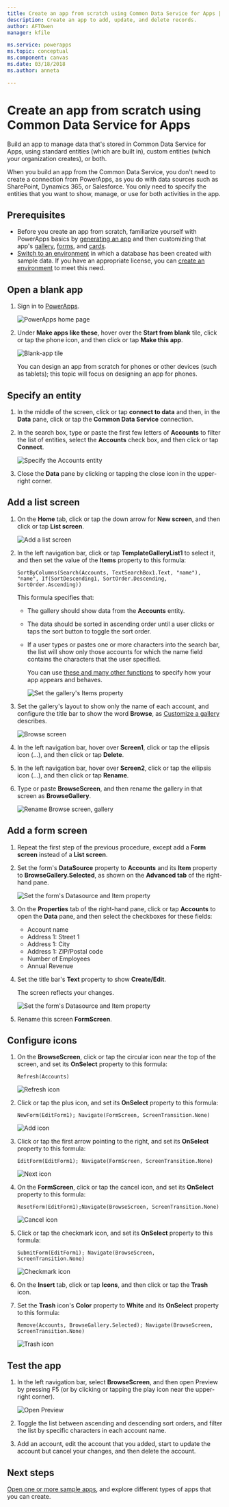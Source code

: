 ```yaml
---
title: Create an app from scratch using Common Data Service for Apps | Microsoft Docs
description: Create an app to add, update, and delete records.
author: AFTOwen
manager: kfile

ms.service: powerapps
ms.topic: conceptual
ms.component: canvas
ms.date: 03/18/2018
ms.author: anneta

---
```

# Create an app from scratch using Common Data Service for Apps

Build an app to manage data that's stored in Common Data Service for Apps, using standard entities (which are built in), custom entities (which your organization creates), or both.

When you build an app from the Common Data Service, you don't need to create a connection from PowerApps, as you do with data sources such as SharePoint, Dynamics 365, or Salesforce. You only need to specify the entities that you want to show, manage, or use for both activities in the app.

## Prerequisites

- Before you create an app from scratch, familiarize yourself with PowerApps basics by [generating an app](data-platform-create-app.md) and then customizing that app's [gallery](customize-layout-sharepoint.md), [forms](customize-forms-sharepoint.md), and [cards](customize-card.md).
- [Switch to an environment](working-with-environments.md) in which a database has been created with sample data. If you have an appropriate license, you can [create an environment](../../administrator/create-environment.md) to meet this need.

## Open a blank app

1. Sign in to [PowerApps](http://web.powerapps.com).

    ![PowerApps home page](./media/data-platform-create-app-scratch/sign-in.png)

1. Under **Make apps like these**, hover over the **Start from blank** tile, click or tap the phone icon, and then click or tap **Make this app**.

    ![Blank-app tile](./media/data-platform-create-app-scratch/blank-app.png)

    You can design an app from scratch for phones or other devices (such as tablets); this topic will focus on designing an app for phones.

## Specify an entity

1. In the middle of the screen, click or tap **connect to data** and then, in the **Data** pane, click or tap the **Common Data Service** connection.

1. In the search box, type or paste the first few letters of **Accounts** to filter the list of entities, select the **Accounts** check box, and then click or tap **Connect**.

    ![Specify the Accounts entity](./media/data-platform-create-app-scratch/cds-connect.png)

1. Close the **Data** pane by clicking or tapping the close icon in the upper-right corner.

## Add a list screen

1. On the **Home** tab, click or tap the down arrow for **New screen**, and then click or tap **List screen**.

    ![Add a list screen](./media/data-platform-create-app-scratch/list-screen.png)

1. In the left navigation bar, click or tap **TemplateGalleryList1** to select it, and then set the value of the **Items** property to this formula:

    `SortByColumns(Search(Accounts, TextSearchBox1.Text, "name"), "name", If(SortDescending1, SortOrder.Descending, SortOrder.Ascending))`

    This formula specifies that:

   - The gallery should show data from the **Accounts** entity.
   - The data should be sorted in ascending order until a user clicks or taps the sort button to toggle the sort order.
   - If a user types or pastes one or more characters into the search bar, the list will show only those accounts for which the name field contains the characters that the user specified.

     You can use [these and many other functions](formula-reference.md) to specify how your app appears and behaves.

     ![Set the gallery's Items property](./media/data-platform-create-app-scratch/gallery-items.png)

1. Set the gallery's layout to show only the name of each account, and configure the title bar to show the word **Browse**, as [Customize a gallery](customize-layout-sharepoint.md) describes.

    ![Browse screen](./media/data-platform-create-app-scratch/final-browse.png)

1. In the left navigation bar, hover over **Screen1**, click or tap the ellipsis icon (...), and then click or tap **Delete**.

1. In the left navigation bar, hover over **Screen2**, click or tap the ellipsis icon (...), and then click or tap **Rename**.

1. Type or paste **BrowseScreen**, and then rename the gallery in that screen as **BrowseGallery**.

    ![Rename Browse screen, gallery](./media/data-platform-create-app-scratch/rename-browse.png)

## Add a form screen

1. Repeat the first step of the previous procedure, except add a **Form screen** instead of a **List screen**.

1. Set the form's **DataSource** property to **Accounts** and its **Item** property to **BrowseGallery.Selected**, as shown on the **Advanced tab** of the right-hand pane.

    ![Set the form's Datasource and Item property](./media/data-platform-create-app-scratch/form-datasource.png)

1. On the **Properties** tab of the right-hand pane, click or tap **Accounts** to open the **Data** pane, and then select the checkboxes for these fields:

    - Account name
    - Address 1: Street 1
    - Address 1: City
    - Address 1: ZIP/Postal code
    - Number of Employees
    - Annual Revenue

1. Set the title bar's **Text** property to show **Create/Edit**.

    The screen reflects your changes.

    ![Set the form's Datasource and Item property](./media/data-platform-create-app-scratch/field-list.png)

1. Rename this screen **FormScreen**.

## Configure icons

1. On the **BrowseScreen**, click or tap the circular icon near the top of the screen, and set its **OnSelect** property to this formula:

    `Refresh(Accounts)`

    ![Refresh icon](./media/data-platform-create-app-scratch/refresh-icon.png)

1. Click or tap the plus icon, and set its **OnSelect** property to this formula:

    `NewForm(EditForm1); Navigate(FormScreen, ScreenTransition.None)`

    ![Add icon](./media/data-platform-create-app-scratch/plus-icon.png)

1. Click or tap the first arrow pointing to the right, and set its **OnSelect** property to this formula:

    `EditForm(EditForm1); Navigate(FormScreen, ScreenTransition.None)`

    ![Next icon](./media/data-platform-create-app-scratch/next-icon.png)

1. On the **FormScreen**, click or tap the cancel icon, and set its **OnSelect** property to this formula:

    `ResetForm(EditForm1);Navigate(BrowseScreen, ScreenTransition.None)`

    ![Cancel icon](./media/data-platform-create-app-scratch/cancel-icon.png)

1. Click or tap the checkmark icon, and set its **OnSelect** property to this formula:

    `SubmitForm(EditForm1); Navigate(BrowseScreen, ScreenTransition.None)`

    ![Checkmark icon](./media/data-platform-create-app-scratch/checkmark-icon.png)

1. On the **Insert** tab, click or tap **Icons**, and then click or tap the **Trash** icon.

1. Set the **Trash** icon's **Color** property to **White** and its **OnSelect** property to this formula:

    `Remove(Accounts, BrowseGallery.Selected); Navigate(BrowseScreen, ScreenTransition.None)`

    ![Trash icon](./media/data-platform-create-app-scratch/trash-icon.png)

## Test the app

1. In the left navigation bar, select **BrowseScreen**, and then open Preview by pressing F5 (or by clicking or tapping the play icon near the upper-right corner).

    ![Open Preview](./media/data-platform-create-app-scratch/open-preview.png)

1. Toggle the list between ascending and descending sort orders, and filter the list by specific characters in each account name.

1. Add an account, edit the account that you added, start to update the account but cancel your changes, and then delete the account.

## Next steps

[Open one or more sample apps](open-and-run-a-sample-app.md), and explore different types of apps that you can create.